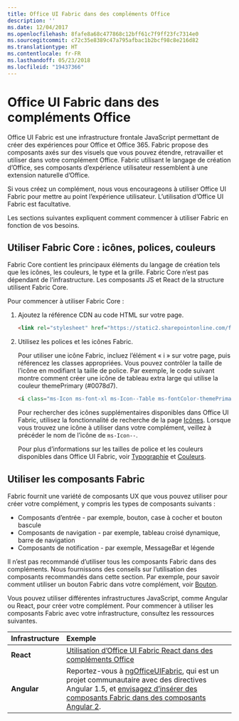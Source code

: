 ```yaml
---
title: Office UI Fabric dans des compléments Office
description: ''
ms.date: 12/04/2017
ms.openlocfilehash: 8fafe8a68c477868c12bff61c7f9ff23fc7314e0
ms.sourcegitcommit: c72c35e8389c47a795afbac1b2bcf98c8e216d82
ms.translationtype: HT
ms.contentlocale: fr-FR
ms.lasthandoff: 05/23/2018
ms.locfileid: "19437366"
---
```

# <a name="office-ui-fabric-in-office-add-ins"></a>Office UI Fabric dans des compléments Office 

Office UI Fabric est une infrastructure frontale JavaScript permettant de créer des expériences pour Office et Office 365. Fabric propose des composants axés sur des visuels que vous pouvez étendre, retravailler et utiliser dans votre complément Office. Fabric utilisant le langage de création d’Office, ses composants d’expérience utilisateur ressemblent à une extension naturelle d’Office. 

Si vous créez un complément, nous vous encourageons à utiliser Office UI Fabric pour mettre au point l’expérience utilisateur. L’utilisation d’Office UI Fabric est facultative.

Les sections suivantes expliquent comment commencer à utiliser Fabric en fonction de vos besoins. 

## <a name="use-fabric-core-icons-fonts-colors"></a>Utiliser Fabric Core : icônes, polices, couleurs
Fabric Core contient les principaux éléments du langage de création tels que les icônes, les couleurs, le type et la grille. Fabric Core n’est pas dépendant de l’infrastructure. Les composants JS et React de la structure utilisent Fabric Core.

Pour commencer à utiliser Fabric Core :

1. Ajoutez la référence CDN au code HTML sur votre page.  

    ```html
    <link rel="stylesheet" href="https://static2.sharepointonline.com/files/fabric/office-ui-fabric-js/1.4.0/css/fabric.min.css">
    ```   
    
2. Utilisez les polices et les icônes Fabric. 

    Pour utiliser une icône Fabric, incluez l’élément « i » sur votre page, puis référencez les classes appropriées. Vous pouvez contrôler la taille de l’icône en modifiant la taille de police. Par exemple, le code suivant montre comment créer une icône de tableau extra large qui utilise la couleur themePrimary (#0078d7). 
   
    ```html
    <i class="ms-Icon ms-font-xl ms-Icon--Table ms-fontColor-themePrimary"></i>
    ```

    Pour rechercher des icônes supplémentaires disponibles dans Office UI Fabric, utilisez la fonctionnalité de recherche de la page [Icônes](https://dev.office.com/fabric#/styles/icons). Lorsque vous trouvez une icône à utiliser dans votre complément, veillez à précéder le nom de l’icône de `ms-Icon--`. 

    Pour plus d’informations sur les tailles de police et les couleurs disponibles dans Office UI Fabric, voir [Typographie](https://dev.office.com/fabric#/styles/typography) et [Couleurs](https://dev.office.com/fabric#/styles/colors).
 
## <a name="use-fabric-components"></a>Utiliser les composants Fabric 
Fabric fournit une variété de composants UX que vous pouvez utiliser pour créer votre complément, y compris les types de composants suivants :

- Composants d’entrée - par exemple, bouton, case à cocher et bouton bascule
- Composants de navigation - par exemple, tableau croisé dynamique, barre de navigation
- Composants de notification - par exemple, MessageBar et légende  

Il n’est pas recommandé d’utiliser tous les composants Fabric dans des compléments. Nous fournissons des conseils sur l’utilisation des composants recommandés dans cette section. Par exemple, pour savoir comment utiliser un bouton Fabric dans votre complément, voir [Bouton](button.md). 

Vous pouvez utiliser différentes infrastructures JavaScript, comme Angular ou React, pour créer votre complément. Pour commencer à utiliser les composants Fabric avec votre infrastructure, consultez les ressources suivantes.

|**Infrastructure**|**Exemple**|
|:------------|:----------|
|**React**|[Utilisation d’Office UI Fabric React dans des compléments Office](using-office-ui-fabric-react.md )|
|**Angular**| Reportez-vous à [ngOfficeUIFabric](http://ngofficeuifabric.com/), qui est un projet communautaire avec des directives Angular 1.5, et [envisagez d’insérer des composants Fabric dans des composants Angular 2](../develop/add-ins-with-angular2.md#consider-wrapping-fabric-components-with-angular-components).|
